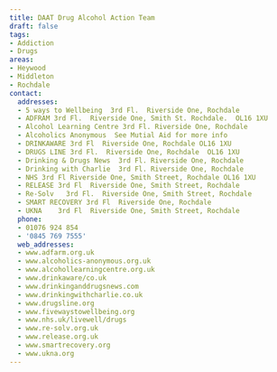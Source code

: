 ```yaml
---
title: DAAT Drug Alcohol Action Team
draft: false
tags:
- Addiction
- Drugs
areas:
- Heywood
- Middleton
- Rochdale
contact:
  addresses:
  - 5 ways to Wellbeing  3rd Fl.  Riverside One, Rochdale
  - ADFRAM 3rd Fl.  Riverside One, Smith St. Rochdale.  OL16 1XU
  - Alcohol Learning Centre 3rd Fl. Riverside One, Rochdale
  - Alcoholics Anonymous  See Mutial Aid for more info
  - DRINKAWARE 3rd Fl  Riverside One, Rochdale OL16 1XU
  - DRUGS LINE 3rd Fl.  Riverside One, Rochdale  OL16 1XU
  - Drinking & Drugs News  3rd Fl. Riverside One, Rochdale
  - Drinking with Charlie  3rd Fl. Riverside One, Rochdale
  - NHS 3rd Fl Riverside One, Smith Street, Rochdale OL16 1XU
  - RELEASE 3rd Fl  Riverside One, Smith Street, Rochdale
  - Re-Solv   3rd Fl.  Riverside One, Smith Street, Rochdale
  - SMART RECOVERY 3rd Fl  Riverside One, Rochdale
  - UKNA    3rd Fl  Riverside One, Smith Street, Rochdale
  phone:
  - 01076 924 854
  - '0845 769 7555'
  web_addresses:
  - www.adfarm.org.uk
  - www.alcoholics-anonymous.org.uk
  - www.alcohollearningcentre.org.uk
  - www.drinkaware/co.uk
  - www.drinkinganddrugsnews.com
  - www.drinkingwithcharlie.co.uk
  - www.drugsline.org
  - www.fivewaystowellbeing.org
  - www.nhs.uk/livewell/drugs
  - www.re-solv.org.uk
  - www.release.org.uk
  - www.smartrecovery.org
  - www.ukna.org
---
```


